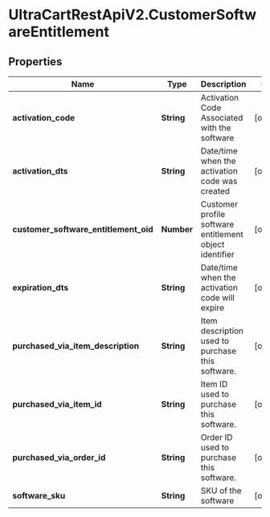 # UltraCartRestApiV2.CustomerSoftwareEntitlement

## Properties
Name | Type | Description | Notes
------------ | ------------- | ------------- | -------------
**activation_code** | **String** | Activation Code Associated with the software | [optional] 
**activation_dts** | **String** | Date/time when the activation code was created | [optional] 
**customer_software_entitlement_oid** | **Number** | Customer profile software entitlement object identifier | [optional] 
**expiration_dts** | **String** | Date/time when the activation code will expire | [optional] 
**purchased_via_item_description** | **String** | Item description used to purchase this software. | [optional] 
**purchased_via_item_id** | **String** | Item ID used to purchase this software. | [optional] 
**purchased_via_order_id** | **String** | Order ID used to purchase this software. | [optional] 
**software_sku** | **String** | SKU of the software | [optional] 


